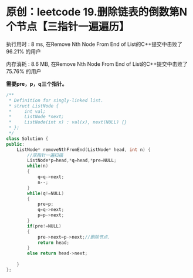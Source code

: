 # 原创：leetcode 19.删除链表的倒数第N个节点【三指针一遍遍历】

执行用时 : 8 ms, 在Remove Nth Node From End of List的C++提交中击败了96.21% 的用户

内存消耗 : 8.6 MB, 在Remove Nth Node From End of List的C++提交中击败了75.76% 的用户

**需要pre，p，q三个指针。**
```c++
/**
 * Definition for singly-linked list.
 * struct ListNode {
 *     int val;
 *     ListNode *next;
 *     ListNode(int x) : val(x), next(NULL) {}
 * };
 */
class Solution {
public:
    ListNode* removeNthFromEnd(ListNode* head, int n) {
        //双指针一遍扫描
        ListNode*p=head,*q=head,*pre=NULL;
        while(n)
        {
            q=q->next;
            n--;
        }
        while(q!=NULL)
        {
            pre=p;
            q=q->next;
            p=p->next;
        }
        if(pre!=NULL)
        {
            pre->next=p->next;//删除节点.
            return head;
        }
        else return head->next;
        
    }
};
```
 
